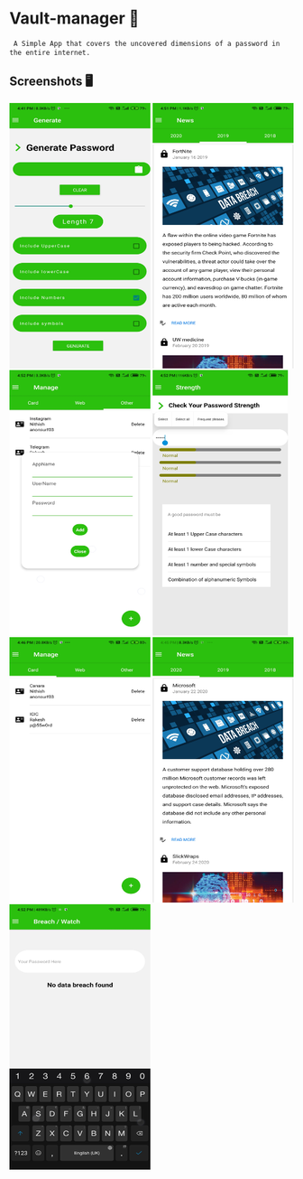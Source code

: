 # Vault-manager 📂
 ``` 
  A Simple App that covers the uncovered dimensions of a password in the entire internet.
 ```
## Screenshots 🖥️

   <img src="images/generate.jpg" alt="generator" width="250" height="470" /> <img src="images/article-2.jpg" alt="article" width="250" height="470" /> <img          src="images/manage-3.jpg" alt="manage-2" width="250" height="470"/> <img src="images/strength.jpg" alt="strengthMeter" width="240" height="470" /> <img src="images/manage-1.jpg" alt="manage-1" width="250" height="470" /> <img src="images/article.jpg" alt="article" width="250" height="470" /> <img src="images/breach.jpg" width="250" height="470" alt="breach" />
